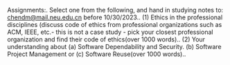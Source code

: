 Assignments:.
Select one from the following, and hand in studying notes to: chendm@mail.neu.edu.cn before 10/30/2023..
(1) Ethics in the professional disciplines (discuss code of ethics from professional organizations such as ACM, IEEE, etc.- this is not a case study - pick your closest professional organization and find their code of ethics(over 1000 words)..
(2) Your understanding about (a) Software Dependability and Security. (b) Software Project Management or (c) Software Reuse(over 1000 words)..